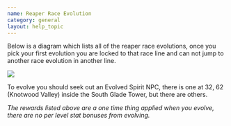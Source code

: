```yaml
---
name: Reaper Race Evolution
category: general
layout: help_topic
---
```

Below is a diagram which lists all of the reaper race evolutions, once you pick your first evolution you are locked to that race line and can not jump to another race evolution in another line.

![](https://lohcdn.com/images/reaperraces.png)

To evolve you should seek out an Evolved Spirit NPC, there is one at 32, 62 (Knotwood Valley) inside the South Glade Tower, but there are others.

_The rewards listed above are a one time thing applied when you evolve, there are no per level stat bonuses from evolving._